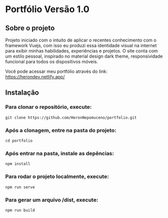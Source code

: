 # Portfólio Versão 1.0

## Sobre o projeto

Projeto iniciado com o intuito de aplicar o recentes conhecimento com o framework Vuejs, com isso eu produzi essa identidade visual na internet para exibir minhas habilidades, experiências e projetos. O site conta com um estilo pessoal, inspirado no material design dark theme, responsividade funcional para todos os dispositivos móveis.

Você pode acessar meu portfólio através do link: https://herondev.netlify.app/

## Instalação

### Para clonar o repositório, execute:
```
git clone https://github.com/HeronNepomuceno/portfolio.git
```

### Após a clonagem, entre na pasta do projeto:
```
cd portfolio
```

### Após entrar na pasta, instale as depências:
```
npm install
```

### Para rodar o projeto localmente, execute:
```
npm run serve
```

### Para gerar um arquivo /dist, execute:
```
npm run build
```
